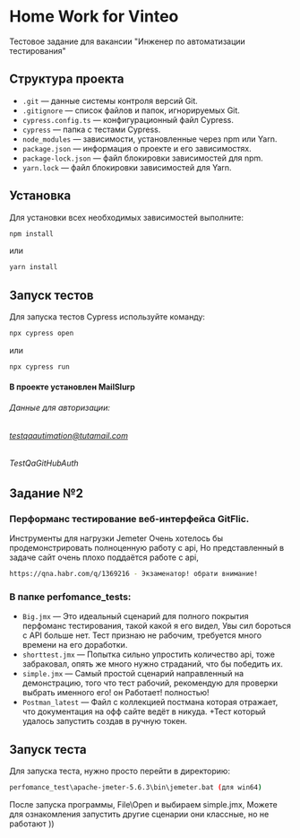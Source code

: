 
# Home Work for Vinteo

Тестовое задание для вакансии "Инженер по автоматизации тестирования"

## Структура проекта

- `.git` — данные системы контроля версий Git.
- `.gitignore` — список файлов и папок, игнорируемых Git.
- `cypress.config.ts` — конфигурационный файл Cypress.
- `cypress` — папка с тестами Cypress.
- `node_modules` — зависимости, установленные через npm или Yarn.
- `package.json` — информация о проекте и его зависимостях.
- `package-lock.json` — файл блокировки зависимостей для npm.
- `yarn.lock` — файл блокировки зависимостей для Yarn.

## Установка

Для установки всех необходимых зависимостей выполните:

```bash
npm install
```
или
```bash
yarn install
```

## Запуск тестов

Для запуска тестов Cypress используйте команду:

```bash
npx cypress open
```
или
```bash
npx cypress run
```
#### В проекте установлен  MailSlurp
###### Данные для авторизации:
###### testqaautimation@tutamail.com
###### TestQaGitHubAuth
## Задание №2 
### Перформанс тестирование веб-интерфейса GitFlic.
Инструменты для нагрузки Jemeter
Очень хотелось бы продемонстрировать полноценную работу с api, 
Но представленный в задаче сайт очень плохо поддаётся работе с api,
```bash
https://qna.habr.com/q/1369216 - Экзаменатор! обрати внимание! 
```
### В папке perfomance_tests:
- `Big.jmx` — Это идеальный сценарий для полного покрытия перфоманс тестирования, такой какой я его видел, Увы сил бороться с API больше нет. Тест признаю не рабочим, требуется много времени на его доработки.
- `shorttest.jmx` — Попытка сильно упростить количество api, тоже забраковал, опять же много нужно страданий, что бы победить их.
- `simple.jmx` — Самый простой сценарий направленный на демонстрацию, того что тест рабочий, 
рекомендую для проверки выбрать именного его! он Работает! полностью!
- `Postman_latest` — Файл с коллекцией постмана которая отражает, что документация на офф сайте ведёт в никуда. +Тест который удалось запустить создав в ручную токен. 


## Запуск теста

Для запуска теста, нужно просто перейти в директорию:

```bash
perfomance_test\apache-jmeter-5.6.3\bin\jemeter.bat (для win64)
```
После запуска программы, File\Open и выбираем simple.jmx,
Можете для ознакомления запустить другие сценарии они классные, но не работают ))

